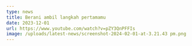 ```yaml
---
type: news
title: Berani ambil langkah pertamamu
date: 2023-12-01
url: https://www.youtube.com/watch?v=pZY3QnPFFIs
image: /uploads/latest-news/screenshot-2024-02-01-at-3.21.43 pm.png
---
```

